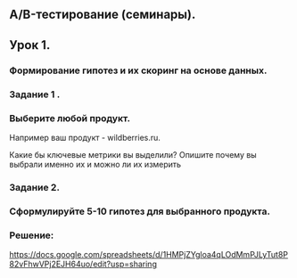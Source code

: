 ## A/B-тестирование (семинары).
## Урок 1.  
### Формирование гипотез и их скоринг на основе данных.
### Задание 1 .  
### Выберите любой продукт.

Например ваш продукт - wildberries.ru.

Какие бы ключевые метрики вы выделили? Опишите почему вы выбрали именно их и можно ли их измерить

### Задание 2.  
### Сформулируйте 5-10 гипотез для выбранного продукта.

### Решение:

https://docs.google.com/spreadsheets/d/1HMPjZYgloa4qLOdMmPJLyTut8P82vFhwVPj2EJH64uo/edit?usp=sharing

